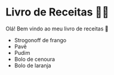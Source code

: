 # Livro de Receitas 👨‍🍳
Olá! Bem vindo ao meu livro de receitas :wave:

 - Strogonoff de frango
 - Pavê
 - Pudim
 - Bolo de cenoura
 - Bolo de laranja
